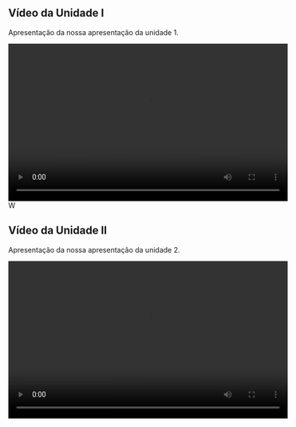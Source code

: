 ## Vídeo da Unidade I

Apresentação da nossa apresentação da unidade 1.
<center>
<video width="560" height="315" controls preload="auto">
  <source src="video/apresentacao1.mp4" type="video/mp4">
  Seu navegador não suporta o vídeo. Acesse ele manualmente no caminho ../video/apresentacao1.mp4
</video>
</center>W

## Vídeo da Unidade II

Apresentação da nossa apresentação da unidade 2.
<center>
<video width="560" height="315" controls preload="auto">
  <source src="video/apresentacao2.mp4" type="video/mp4">
  Seu navegador não suporta o vídeo. Acesse ele manualmente no caminho ../video/apresentacao2.mp4
</video>
</center>
